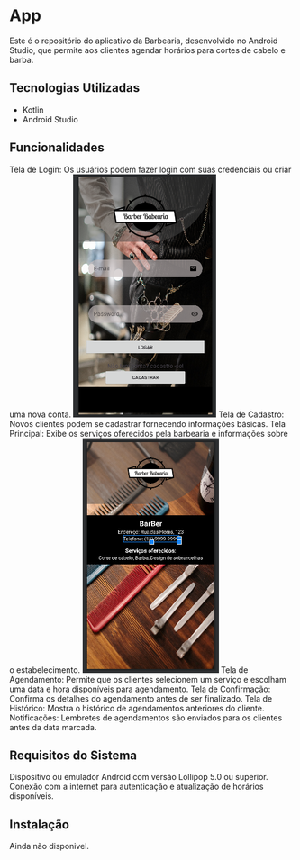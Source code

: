 # App

Este é o repositório do aplicativo da Barbearia, desenvolvido no Android Studio, que permite aos clientes agendar horários para cortes de cabelo e barba.



## Tecnologias Utilizadas

- Kotlin
- Android Studio 


## Funcionalidades

Tela de Login: Os usuários podem fazer login com suas credenciais ou criar uma nova conta.
<img src="./img/screen.png" >
Tela de Cadastro: Novos clientes podem se cadastrar fornecendo informações básicas.
Tela Principal: Exibe os serviços oferecidos pela barbearia e informações sobre o estabelecimento.
<img src="./img/screen2.png" >
Tela de Agendamento: Permite que os clientes selecionem um serviço e escolham uma data e hora disponíveis para agendamento.
Tela de Confirmação: Confirma os detalhes do agendamento antes de ser finalizado.
Tela de Histórico: Mostra o histórico de agendamentos anteriores do cliente.
Notificações: Lembretes de agendamentos são enviados para os clientes antes da data marcada.

## Requisitos do Sistema

Dispositivo ou emulador Android com versão Lollipop 5.0 ou superior.
Conexão com a internet para autenticação e atualização de horários disponíveis.

## Instalação

Ainda não disponivel.
